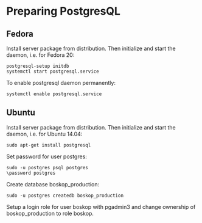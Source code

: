 Preparing PostgresQL
====================

Fedora
-------

Install server package from distribution. Then initialize and start the daemon,
i.e. for Fedora 20:

    postgresql-setup initdb
    systemctl start postgresql.service

To enable postgresql daemon permanently:

    systemctl enable postgresql.service

Ubuntu
------
Install server package from distribution. Then initialize and start the daemon,
i.e. for Ubuntu 14.04:

    sudo apt-get install postgresql

Set password for user postgres:

    sudo -u postgres psql postgres
    \password postgres

Create database boskop_production:

    sudo -u postgres createdb boskop_production

Setup a login role for user boskop with pgadmin3 and change ownership 
of boskop_production to role boskop.

